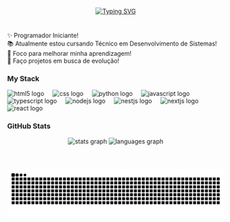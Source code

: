 <br clear="both">
<div align="center">
  <a href="https://git.io/typing-svg"><img src="https://readme-typing-svg.demolab.com?font=Ubuntu&size=30&letterSpacing=-0.05em&pause=1000&color=F72F13&center=true&vCenter=true&width=435&lines=Ol%C3%A1!+%F0%9F%91%8B+Bem-vindo+ao+perfil!;Meu+nome+%C3%A9+Allison!+%F0%9F%98%84" alt="Typing SVG" /></a>
  <h1 align="left"></h1>
</div>

<p align="left">✨ Programador Iniciante!<br>📚 Atualmente estou cursando Técnico em Desenvolvimento de Sistemas!<br>🎯 Foco para melhorar minha aprendizagem!<br>🎲 Faço projetos em busca de evolução!</p>

<h3 align="left">My Stack</h3>

<div align="left">
  <img src="https://cdn.jsdelivr.net/gh/devicons/devicon/icons/html5/html5-original.svg" height="40" alt="html5 logo"  />
  <img width="12" />
  <img src="https://cdn.jsdelivr.net/gh/devicons/devicon/icons/css3/css3-original.svg" height="40" alt="css logo"  />
  <img width="12" />
  <img src="https://cdn.jsdelivr.net/gh/devicons/devicon/icons/python/python-original.svg" height="40" alt="python logo"  />
  <img width="12" />
  <img src="https://cdn.jsdelivr.net/gh/devicons/devicon/icons/javascript/javascript-original.svg" height="40" alt="javascript logo"  />
  <img width="12" />
  <img src="https://cdn.jsdelivr.net/gh/devicons/devicon/icons/typescript/typescript-original.svg" height="40" alt="typescript logo"  />
  <img width="12" />
  <img src="https://cdn.jsdelivr.net/gh/devicons/devicon/icons/nodejs/nodejs-original.svg" height="40" alt="nodejs logo"  />
  <img width="12" />
  <img src="https://cdn.jsdelivr.net/gh/devicons/devicon/icons/nestjs/nestjs-original.svg" height="40" alt="nestjs logo"  />
  <img width="12" />
  <img src="https://cdn.jsdelivr.net/gh/devicons/devicon/icons/nextjs/nextjs-original.svg" height="40" alt="nextjs logo"  />
  <img width="12" />
  <img src="https://cdn.jsdelivr.net/gh/devicons/devicon/icons/react/react-original.svg" height="40" alt="react logo"  />
</div>

<h3 align="left">GitHub Stats</h3>

<div align="center">
  <img src="https://github-readme-stats.vercel.app/api?username=allhgr&hide_title=true&hide_rank=false&show_icons=false&include_all_commits=true&count_private=true&disable_animations=false&theme=codeSTACKr&locale=en&hide_border=false" height="150" alt="stats graph"  />
  <img src="https://github-readme-stats.vercel.app/api/top-langs?username=allhgr&locale=en&hide_title=false&layout=compact&card_width=320&langs_count=5&theme=codeSTACKr&hide_border=false" height="150" alt="languages graph"  />
</div>

<br clear="both">
<h1 align="left"></h1>

<img src="https://raw.githubusercontent.com/allhgr/allhgr/output/snake.svg" alt="Snake animation" />
